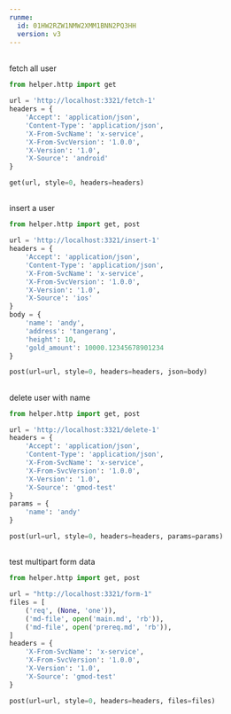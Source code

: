 ```yaml
---
runme:
  id: 01HW2RZW1NMW2XMM1BNN2PQ3HH
  version: v3
---
```


<br/> 
fetch all user

```python {"id":"01HW2XM5RKHM2WJHFPTTKDQ057","interactive":"false","mimeType":"text/x-json"}
from helper.http import get

url = 'http://localhost:3321/fetch-1'
headers = {
    'Accept': 'application/json',
    'Content-Type': 'application/json',
    'X-From-SvcName': 'x-service',
    'X-From-SvcVersion': '1.0.0',
    'X-Version': '1.0',
    'X-Source': 'android'
}

get(url, style=0, headers=headers)
```

## 

insert a user

```python {"id":"01HW39Y545VB3R2QSTE1X29X9G","interactive":"false","mimeType":"text/x-json"}
from helper.http import get, post

url = 'http://localhost:3321/insert-1'
headers = {
    'Accept': 'application/json',
    'Content-Type': 'application/json',
    'X-From-SvcName': 'x-service',
    'X-From-SvcVersion': '1.0.0',
    'X-Version': '1.0',
    'X-Source': 'ios'
}
body = {
    'name': 'andy',
    'address': 'tangerang',
    'height': 10,
    'gold_amount': 10000.12345678901234
}

post(url=url, style=0, headers=headers, json=body)
```

## 

delete user with name

```python {"id":"01HW3FFB9CTGS1CD3VJS9MM6V2","interactive":"false","mimeType":"text/x-json"}
from helper.http import get, post

url = 'http://localhost:3321/delete-1'
headers = {
    'Accept': 'application/json',
    'Content-Type': 'application/json',
    'X-From-SvcName': 'x-service',
    'X-From-SvcVersion': '1.0.0',
    'X-Version': '1.0',
    'X-Source': 'gmod-test'
}
params = {
    'name': 'andy'
}

post(url=url, style=0, headers=headers, params=params)
```

## 

test multipart form data

```python {"id":"01HW3BASFFKS3GSH3YJ6KEVG71","interactive":"false","mimeType":"text/x-json"}
from helper.http import get, post

url = "http://localhost:3321/form-1"
files = [
    ('req', (None, 'one')),
    ('md-file', open('main.md', 'rb')),
    ('md-file', open('prereq.md', 'rb')),
]
headers = {
    'X-From-SvcName': 'x-service',
    'X-From-SvcVersion': '1.0.0',
    'X-Version': '1.0',
    'X-Source': 'gmod-test'
}

post(url=url, style=0, headers=headers, files=files)
```